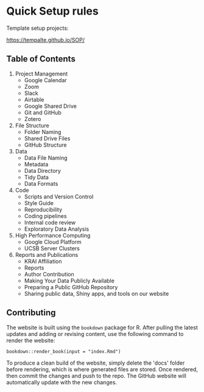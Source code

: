 # Quick Setup rules

Template setup projects:

<https://tempalte.github.io/SOP/>


## Table of Contents

1. Project Management  
    - Google Calendar
    - Zoom
    - Slack
    - Airtable
    - Google Shared Drive
    - Git and GitHub
    - Zotero
2. File Structure
    - Folder Naming
    - Shared Drive Files
    - GitHub Structure
3. Data
    - Data File Naming
    - Metadata
    - Data Directory
    - Tidy Data
    - Data Formats
4. Code
    - Scripts and Version Control
    - Style Guide
    - Reproducibility
    - Coding pipelines
    - Internal code review
    - Exploratory Data Analysis
5. High Performance Computing
    - Google Cloud Platform
    - UCSB Server Clusters
6. Reports and Publications
    - KRAI Affiliation
    - Reports
    - Author Contribution
    - Making Your Data Publicly Available
    - Preparing a Public GitHub Repository
    - Sharing public data, Shiny apps, and tools on our website  


## Contributing

The website is built using the `bookdown` package for R. After pulling the latest updates and adding or revising content, use the following command to render the website:

`bookdown::render_book(input = "index.Rmd")`

To produce a clean build of the website, simply delete the 'docs' folder before rendering, which is where generated files are stored. Once rendered, then commit the changes and push to the repo. The GitHub website will automatically update with the new changes.
